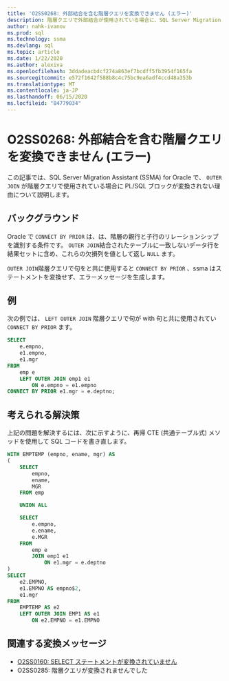 ```yaml
---
title: 'O2SS0268: 外部結合を含む階層クエリを変換できません (エラー)'
description: 階層クエリで外部結合が使用されている場合に、SQL Server Migration Assistant (SSMA) for Oracle が PL/SQL ブロックを変換しない理由について説明します。
author: nahk-ivanov
ms.prod: sql
ms.technology: ssma
ms.devlang: sql
ms.topic: article
ms.date: 1/22/2020
ms.author: alexiva
ms.openlocfilehash: 3ddadeacbdcf274a863ef7bcdff5fb3954f165fa
ms.sourcegitcommit: e572f1642f588b8c4c75bc9ea6adf4ccd48a353b
ms.translationtype: MT
ms.contentlocale: ja-JP
ms.lasthandoff: 06/15/2020
ms.locfileid: "84779034"
---
```

# <a name="o2ss0268-hierarchical-query-with-outer-join-cannot-be-converted-error"></a>O2SS0268: 外部結合を含む階層クエリを変換できません (エラー)

この記事では、SQL Server Migration Assistant (SSMA) for Oracle で、 `OUTER JOIN` が階層クエリで使用されている場合に PL/SQL ブロックが変換されない理由について説明します。

## <a name="background"></a>バックグラウンド

Oracle で `CONNECT BY PRIOR` は、は、階層の親行と子行のリレーションシップを識別する条件です。 `OUTER JOIN`結合されたテーブルに一致しないデータ行を結果セットに含め、これらの欠損列を値として返し `NULL` ます。

`OUTER JOIN`階層クエリで句をと共に使用すると `CONNECT BY PRIOR` 、ssma はステートメントを変換せず、エラーメッセージを生成します。

## <a name="example"></a>例

次の例では、 `LEFT OUTER JOIN` 階層クエリで句が with 句と共に使用されてい `CONNECT BY PRIOR` ます。

```sql
SELECT
    e.empno,
    e1.empno,
    e1.mgr
FROM
    emp e
    LEFT OUTER JOIN emp1 e1
        ON e.empno = e1.empno
CONNECT BY PRIOR e1.mgr = e.deptno;
```

## <a name="possible-remedies"></a>考えられる解決策

上記の問題を解決するには、次に示すように、再帰 CTE (共通テーブル式) メソッドを使用して SQL コードを書き直します。

```sql
WITH EMPTEMP (empno, ename, mgr) AS
(
    SELECT
        empno,
        ename,
        MGR
    FROM emp

    UNION ALL

    SELECT
        e.empno,
        e.ename,
        e.MGR
    FROM
        emp e
        JOIN emp1 e1
            ON e1.mgr = e.deptno
)
SELECT
    e2.EMPNO,
    e1.EMPNO AS empno$2,
    e1.mgr
FROM
    EMPTEMP AS e2
    LEFT OUTER JOIN EMP1 AS e1
        ON e2.EMPNO = e1.EMPNO
```

## <a name="related-conversion-messages"></a>関連する変換メッセージ

* [O2SS0160: SELECT ステートメントが変換されていません](o2ss0160.md)
* O2SS0285: 階層クエリが変換されませんでした

